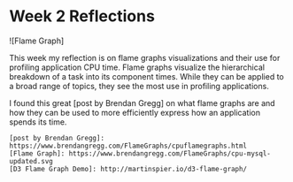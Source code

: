 # Week 2 Reflections

![Flame Graph]

This week my reflection is on flame graphs visualizations and their use for profiling application CPU time. Flame graphs
visualize the hierarchical breakdown of a task into its component times. While they can be applied to a broad range of
topics, they see the most use in profiling applications.

I found this great [post by Brendan Gregg] on what flame graphs are and how they can be used to more efficiently express
how an application spends its time.

    [post by Brendan Gregg]: https://www.brendangregg.com/FlameGraphs/cpuflamegraphs.html
    [Flame Graph]: https://www.brendangregg.com/FlameGraphs/cpu-mysql-updated.svg
    [D3 Flame Graph Demo]: http://martinspier.io/d3-flame-graph/


